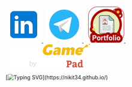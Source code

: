 <p>
  <a href="https://www.linkedin.com/in/nikitapermikov/" target="_blank">
    <img src="https://github.com/nikit34/nikit34/blob/main/media/icons8-linkedin-96.png" alt="Linkedlin" height="96"/>
  </a>
  &nbsp;
  <a href="https://t.me/nikit34" target="_blank">
    <img src="https://github.com/nikit34/nikit34/blob/main/media/icons8-telegram-96.png" alt="Telegram" height="96"/>
  </a>
  &nbsp;&nbsp;
  <a href="https://nikit34.github.io/" target="_blank">
    <img src="https://github.com/nikit34/nikit34/blob/main/media/icons8-portfolio-96.png" alt="Portfolio" height="96"/>
  </a>
  &nbsp;&nbsp;&nbsp;&nbsp;
  <a href="https://www.codingame.com/profile/bfe0d4199480884ca6803c250ede14339669463" target="_blank">
    <img src="https://github.com/nikit34/nikit34/blob/main/media/icons-codingame-96.png" alt="Codingame" height="64" top="70"/>
  </a>
</p>

[![Typing SVG](https://readme-typing-svg.herokuapp.com?color=%2336BCF7&lines=Click+me...)](https://nikit34.github.io/)
